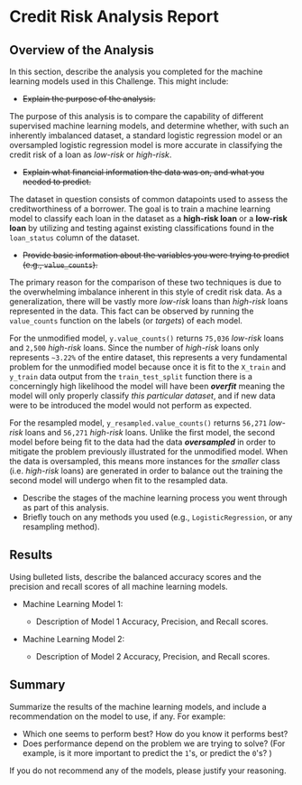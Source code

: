 # Credit Risk Analysis Report

## Overview of the Analysis

In this section, describe the analysis you completed for the machine learning models used in this Challenge. This might include:

* ~~Explain the purpose of the analysis.~~

The purpose of this analysis is to compare the capability of different supervised machine learning models, and determine whether, with such an inherently imbalanced dataset, a standard logistic regression model or an oversampled logistic regression model is more accurate in classifying the credit risk of a loan as *low-risk* or *high-risk*.

* ~~Explain what financial information the data was on, and what you needed to predict.~~

The dataset in question consists of common datapoints used to assess the creditworthiness of a borrower. The goal is to train a machine learning model to classify each loan in the dataset as a **high-risk loan** or a **low-risk loan** by utilizing and testing against existing classifications found in the `loan_status` column of the dataset. 

* ~~Provide basic information about the variables you were trying to predict (e.g., `value_counts`).~~

The primary reason for the comparison of these two techniques is due to the overwhelming imbalance inherent in this style of credit risk data. As a generalization, there will be vastly more *low-risk* loans than *high-risk* loans represented in the data. This fact can be observed by running the `value_counts` function on the labels (or *targets*) of each model.

For the unmodified model, `y.value_counts()` returns `75,036` *low-risk* loans and `2,500` *high-risk* loans. Since the number of *high-risk* loans only represents `~3.22%` of the entire dataset, this represents a very fundamental problem for the unmodified model because once it is fit to the `X_train` and `y_train` data output from the `train_test_split` function there is a concerningly high likelihood the model will have been ***overfit*** meaning the model will only properly classify *this particular dataset*, and if new data were to be introduced the model would not perform as expected.

For the resampled model, `y_resampled.value_counts()` returns `56,271` *low-risk* loans and `56,271` *high-risk* loans. Unlike the first model, the second model before being fit to the data had the data ***oversampled*** in order to mitigate the problem previously illustrated for the unmodified model. When the data is oversampled, this means more instances for the *smaller* class (i.e. *high-risk* loans) are generated in order to balance out the training the second model will undergo when fit to the resampled data.

* Describe the stages of the machine learning process you went through as part of this analysis.
* Briefly touch on any methods you used (e.g., `LogisticRegression`, or any resampling method).








## Results

Using bulleted lists, describe the balanced accuracy scores and the precision and recall scores of all machine learning models.

* Machine Learning Model 1:
  * Description of Model 1 Accuracy, Precision, and Recall scores.



* Machine Learning Model 2:
  * Description of Model 2 Accuracy, Precision, and Recall scores.

## Summary

Summarize the results of the machine learning models, and include a recommendation on the model to use, if any. For example:
* Which one seems to perform best? How do you know it performs best?
* Does performance depend on the problem we are trying to solve? (For example, is it more important to predict the `1`'s, or predict the `0`'s? )

If you do not recommend any of the models, please justify your reasoning.
